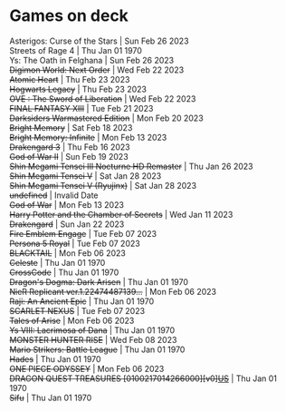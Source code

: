 # Games on deck
Asterigos: Curse of the Stars | Sun Feb 26 2023  
Streets of Rage 4 | Thu Jan 01 1970  
Ys: The Oath in Felghana | Sun Feb 26 2023  
~~Digimon World: Next Order~~ | Wed Feb 22 2023  
~~Atomic Heart~~ | Thu Feb 23 2023  
~~Hogwarts Legacy~~ | Thu Feb 23 2023  
~~OVE : The Sword of Liberation~~ | Wed Feb 22 2023  
~~FINAL FANTASY XIII~~ | Tue Feb 21 2023  
~~Darksiders Warmastered Edition~~ | Mon Feb 20 2023  
~~Bright Memory~~ | Sat Feb 18 2023  
~~Bright Memory: Infinite~~ | Mon Feb 13 2023  
~~Drakengard 3~~ | Thu Feb 16 2023  
~~God of War II~~ | Sun Feb 19 2023  
~~Shin Megami Tensei III Nocturne HD Remaster~~ | Thu Jan 26 2023  
~~Shin Megami Tensei V~~ | Sat Jan 28 2023  
~~Shin Megami Tensei V (Ryujinx)~~ | Sat Jan 28 2023  
~~undefined~~ | Invalid Date  
~~God of War~~ | Mon Feb 13 2023  
~~Harry Potter and the Chamber of Secrets~~ | Wed Jan 11 2023  
~~Drakengard~~ | Sun Jan 22 2023  
~~Fire Emblem Engage~~ | Tue Feb 07 2023  
~~Persona 5 Royal~~ | Tue Feb 07 2023  
~~BLACKTAIL~~ | Mon Feb 06 2023  
~~Celeste~~ | Thu Jan 01 1970  
~~CrossCode~~ | Thu Jan 01 1970  
~~Dragon's Dogma: Dark Arisen~~ | Thu Jan 01 1970  
~~NieR Replicant ver.1.22474487139...~~ | Mon Feb 06 2023  
~~Raji: An Ancient Epic~~ | Thu Jan 01 1970  
~~SCARLET NEXUS~~ | Tue Feb 07 2023  
~~Tales of Arise~~ | Mon Feb 06 2023  
~~Ys VIII: Lacrimosa of Dana~~ | Thu Jan 01 1970  
~~MONSTER HUNTER RISE~~ | Wed Feb 08 2023  
~~Mario Strikers: Battle League~~ | Thu Jan 01 1970  
~~Hades~~ | Thu Jan 01 1970  
~~ONE PIECE ODYSSEY~~ | Mon Feb 06 2023  
~~DRAGON QUEST TREASURES [0100217014266000][v0][US](nsw2u.com)~~ | Thu Jan 01 1970  
~~Sifu~~ | Thu Jan 01 1970  